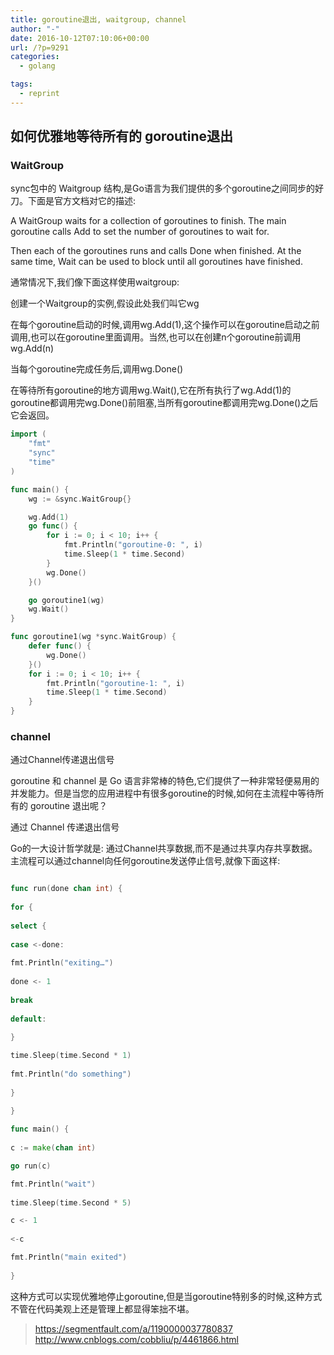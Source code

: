 ```yaml
---
title: goroutine退出, waitgroup, channel
author: "-"
date: 2016-10-12T07:10:06+00:00
url: /?p=9291
categories:
  - golang

tags:
  - reprint
---
```

## 如何优雅地等待所有的 goroutine退出

### WaitGroup

sync包中的 Waitgroup 结构,是Go语言为我们提供的多个goroutine之间同步的好刀。下面是官方文档对它的描述: 

A WaitGroup waits for a collection of goroutines to finish. The main goroutine calls Add to set the number of goroutines to wait for.
  
Then each of the goroutines runs and calls Done when finished. At the same time, Wait can be used to block until all goroutines have finished.

通常情况下,我们像下面这样使用waitgroup:

创建一个Waitgroup的实例,假设此处我们叫它wg
  
在每个goroutine启动的时候,调用wg.Add(1),这个操作可以在goroutine启动之前调用,也可以在goroutine里面调用。当然,也可以在创建n个goroutine前调用wg.Add(n)
  
当每个goroutine完成任务后,调用wg.Done()
  
在等待所有goroutine的地方调用wg.Wait(),它在所有执行了wg.Add(1)的goroutine都调用完wg.Done()前阻塞,当所有goroutine都调用完wg.Done()之后它会返回。

```go
import (
	"fmt"
	"sync"
	"time"
)

func main() {
	wg := &sync.WaitGroup{}

	wg.Add(1)
	go func() {
		for i := 0; i < 10; i++ {
			fmt.Println("goroutine-0: ", i)
			time.Sleep(1 * time.Second)
		}
		wg.Done()
	}()

	go goroutine1(wg)
	wg.Wait()
}

func goroutine1(wg *sync.WaitGroup) {
	defer func() {
		wg.Done()
	}()
	for i := 0; i < 10; i++ {
		fmt.Println("goroutine-1: ", i)
		time.Sleep(1 * time.Second)
	}
}
```

### channel

通过Channel传递退出信号

goroutine 和 channel 是 Go 语言非常棒的特色,它们提供了一种非常轻便易用的并发能力。但是当您的应用进程中有很多goroutine的时候,如何在主流程中等待所有的 goroutine 退出呢？

通过 Channel 传递退出信号
  
Go的一大设计哲学就是: 通过Channel共享数据,而不是通过共享内存共享数据。主流程可以通过channel向任何goroutine发送停止信号,就像下面这样: 
```go

func run(done chan int) {
  
for {
  
select {
  
case <-done:
  
fmt.Println("exiting…")
  
done <- 1
  
break
  
default:
  
}

time.Sleep(time.Second * 1)
  
fmt.Println("do something")
  
}
  
}

func main() {
  
c := make(chan int)

go run(c)

fmt.Println("wait")
  
time.Sleep(time.Second * 5)

c <- 1
  
<-c

fmt.Println("main exited")
  
}

```
这种方式可以实现优雅地停止goroutine,但是当goroutine特别多的时候,这种方式不管在代码美观上还是管理上都显得笨拙不堪。

>https://segmentfault.com/a/1190000037780837
>http://www.cnblogs.com/cobbliu/p/4461866.html

